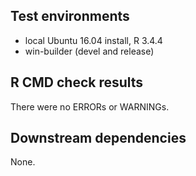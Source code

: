 ## Test environments
* local Ubuntu 16.04 install, R 3.4.4
* win-builder (devel and release)

## R CMD check results
There were no ERRORs or WARNINGs. 

## Downstream dependencies
None.


